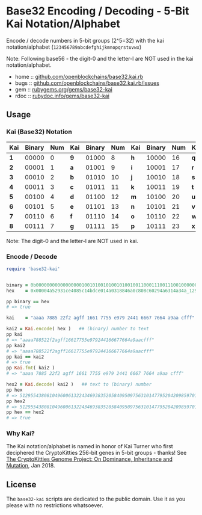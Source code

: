 # Base32 Encoding / Decoding - 5-Bit Kai Notation/Alphabet

Encode / decode numbers in 5-bit groups (2^5=32)
with the kai notation/alphabet (`123456789abcdefghijkmnopqrstuvwx`)

Note: Following base56 - the digit-0 and the letter-l
are NOT used in the kai notation/alphabet.


* home  :: [github.com/openblockchains/base32.kai.rb](https://github.com/openblockchains/base32.kai.rb)
* bugs  :: [github.com/openblockchains/base32.kai.rb/issues](https://github.com/openblockchains/base32.kai.rb/issues)
* gem   :: [rubygems.org/gems/base32-kai](https://rubygems.org/gems/base32-kai)
* rdoc  :: [rubydoc.info/gems/base32-kai](http://rubydoc.info/gems/base32-kai)


## Usage


### Kai (Base32) Notation

|Kai    |Binary |Num|Kai    |Binary |Num|Kai    |Binary |Num|Kai    |Binary |Num|
|-------|-------|---|-------|-------|---|-------|-------|---|-------|-------|---|
| **1** | 00000 | 0 | **9** | 01000 | 8 | **h** | 10000 |16 | **q** | 11000 |24 |
| **2** | 00001 | 1 | **a** | 01001 | 9 | **i** | 10001 |17 | **r** | 11001 |25 |
| **3** | 00010 | 2 | **b** | 01010 | 10| **j** | 10010 |18 | **s** | 11010 |26 |
| **4** | 00011 | 3 | **c** | 01011 | 11| **k** | 10011 |19 | **t** | 11011 |27 |
| **5** | 00100 | 4 | **d** | 01100 | 12| **m** | 10100 |20 | **u** | 11100 |28 |
| **6** | 00101 | 5 | **e** | 01101 | 13| **n** | 10101 |21 | **v** | 11101 |29 |
| **7** | 00110 | 6 | **f** | 01110 | 14| **o** | 10110 |22 | **w** | 11110 |30 |
| **8** | 00111 | 7 | **g** | 01111 | 15| **p** | 10111 |23 | **x** | 11111 |31 |

Note: The digit-0 and the letter-l are NOT used in kai.



### Encode / Decode

``` ruby
require 'base32-kai'


binary = 0b0000000000000000010010100101001010010011000111001110010000001000010111000001010010111101110011100000000101001010000000110001100010000100011010100000110010000000100011000110000000101001010010100110001100010100101000110100101000010010100101011011100111001110  # binary
hex    = 0x00004a52931ce4085c14bdce014a0318846a0c808c60294a6314a34a_1295_b9ce   # hex

pp binary == hex
# => true

kai    = "aaaa 7885 22f2 agff 1661 7755 e979 2441 6667 7664 a9aa cfff".gsub( ' ', '' )

kai2 = Kai.encode( hex )   ## (binary) number to text
pp kai
# => "aaaa788522f2agff16617755e979244166677664a9aacfff"
pp kai2
# => "aaaa788522f2agff16617755e979244166677664a9aacfff"
pp kai == kai2
# => true
pp Kai.fmt( kai2 )
# => "aaaa 7885 22f2 agff 1661 7755 e979 2441 6667 7664 a9aa cfff"

hex2 = Kai.decode( kai2 )   ## text to (binary) number
pp hex
# => 512955438081049600613224346938352058409509756310147795204209859701881294
pp hex2
# => 512955438081049600613224346938352058409509756310147795204209859701881294
pp hex == hex2
# => true
```



### Why Kai?

The Kai notation/alphabet is named in honor of Kai Turner
who first deciphered the CryptoKitties 256-bit genes in 5-bit groups - thanks!
See [The CryptoKitties Genome Project: On Dominance, Inheritance and Mutation](https://medium.com/@kaigani/the-cryptokitties-genome-project-on-dominance-inheritance-and-mutation-b73059dcd0a4), Jan 2018.



## License

The `base32-kai` scripts are dedicated to the public domain.
Use it as you please with no restrictions whatsoever.
